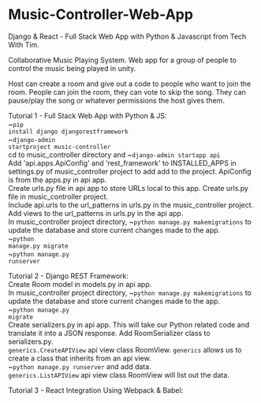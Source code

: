 # Music-Controller-Web-App
Django &amp; React - Full Stack Web App with Python & Javascript from Tech With Tim.<br>

Collaborative Music Playing System. Web app for a group of people to control the music being played in unity.<br>

Host can create a room and give out a code to people who want to join the room. People can join the room, they can vote to skip the song. They can pause/play the song or whatever permissions the host gives them.<br>

Tutorial 1 - Full Stack Web App with Python & JS:<br>
~<code>pip install django djangorestframework </code><br>
~<code>django-admin startproject music-controller </code> <br>
cd to music_controller directory and ~<code>django-admin startapp api</code> <br>
Add 'api.apps.ApiConfig' and 'rest_framework' to INSTALLED_APPS in settings.py of music_controller project to add add to the project. ApiConfig is from the apps.py in api app. <br>
Create urls.py file in api app to store URLs local to this app. Create urls.py file in music_controller project.<br>
Include api.urls to the url_patterns in urls.py in the music_controller project.<br>
Add views to the url_patterns in urls.py in the api app.<br>
In music_controller project directory, ~<code>python manage.py makemigrations</code> to update the database and store current changes made to the app. <br>
~<code>python manage.py migrate</code><br>
~<code>python manage.py runserver</code><br>

Tutorial 2 - Django REST Framework:<br>
Create Room model in models.py in api app.<br>
In music_controller project directory, ~<code>python manage.py makemigrations</code> to update the database and store current changes made to the app. <br>
~<code>python manage.py migrate</code><br>
Create serializers.py in api app. This will take our Python related code and translate it into a JSON response. Add RoomSerializer class to serializers.py.<br>
<code>generics.CreateAPIView</code> api view class RoomView. <code>generics</code> allows us to create a class that inherits from an api view.<br>
~<code>python manage.py runserver</code> and add data.<br>
<code>generics.ListAPIView</code> api view class RoomView will list out the data.<br>

Tutorial 3 - React Integration Using Webpack & Babel:<br>